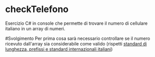 # checkTelefono
Esercizio C# in console che permette di trovare il numero di cellulare italiano in un array di numeri.

#Svolgimento
Per prima cosa sarà necessario controllare se il numero ricevuto dall'array sia considerabile come valido (rispetti <a href>standard di lunghezza, prefissi e standard internazionali italiani</a>)
